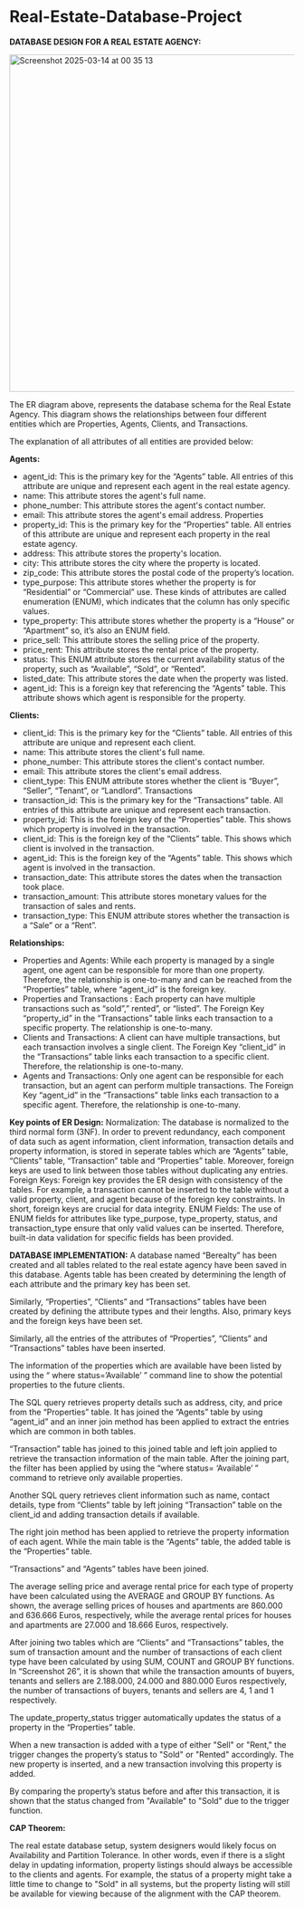 # Real-Estate-Database-Project

**DATABASE DESIGN FOR A REAL ESTATE AGENCY:**

<img width="596" alt="Screenshot 2025-03-14 at 00 35 13" src="https://github.com/user-attachments/assets/3f9fe94b-d51b-4fea-8468-3a5da9a8f4a8" />

The ER diagram above, represents the database schema for the Real Estate Agency. This diagram shows the relationships between four different entities which are Properties, Agents, Clients, and Transactions. 

The explanation of all attributes of all entities are provided below:

**Agents:**
- agent_id: This is the primary key for the “Agents” table. All entries of this attribute are unique and represent each agent in the real estate agency.
- name: This attribute stores the agent's full name.
- phone_number: This attribute stores the agent's contact number.
- email: This attribute stores the agent's email address.
Properties
- property_id: This is the primary key for the “Properties” table. All entries of this attribute are unique and represent each property in the real estate agency.
- address: This attribute stores the property's location.
- city: This attribute stores the city where the property is located.
- zip_code: This attribute stores the postal code of the property’s location.
- type_purpose: This attribute stores whether the property is for “Residential” or
“Commercial” use. These kinds of attributes are called enumeration (ENUM), which
indicates that the column has only specific values.
- type_property: This attribute stores whether the property is a “House” or “Apartment”
so, it’s also an ENUM field.
- price_sell: This attribute stores the selling price of the property.
- price_rent: This attribute stores the rental price of the property.
- status: This ENUM attribute stores the current availability status of the property, such as
“Available”, “Sold”, or “Rented”.
- listed_date: This attribute stores the date when the property was listed.
- agent_id: This is a foreign key that referencing the “Agents” table. This attribute shows
which agent is responsible for the property.

**Clients:**
- client_id: This is the primary key for the “Clients” table. All entries of this attribute are unique and represent each client.
- name: This attribute stores the client's full name.
- phone_number: This attribute stores the client's contact number.
- email: This attribute stores the client's email address.
- client_type: This ENUM attribute stores whether the client is “Buyer”, “Seller”,
“Tenant”, or “Landlord”.
Transactions
- transaction_id: This is the primary key for the “Transactions” table. All entries of this attribute are unique and represent each transaction.
- property_id: This is the foreign key of the “Properties” table. This shows which property is involved in the transaction.
- client_id: This is the foreign key of the “Clients” table. This shows which client is involved in the transaction.
- agent_id: This is the foreign key of the “Agents” table. This shows which agent is involved in the transaction.
- transaction_date: This attribute stores the dates when the transaction took place.
- transaction_amount: This attribute stores monetary values for the transaction of sales
and rents.
- transaction_type: This ENUM attribute stores whether the transaction is a “Sale” or a “Rent”.

**Relationships:**
- Properties and Agents: While each property is managed by a single agent, one agent can be responsible for more than one property. Therefore, the relationship is one-to-many and can be reached from the “Properties” table, where “agent_id” is the foreign key.
- Properties and Transactions : Each property can have multiple transactions such as “sold”,” rented”, or “listed”. The Foreign Key “property_id” in the “Transactions” table links each transaction to a specific property. The relationship is one-to-many.
- Clients and Transactions: A client can have multiple transactions, but each transaction involves a single client. The Foreign Key “client_id” in the “Transactions” table links each transaction to a specific client. Therefore, the relationship is one-to-many.
- Agents and Transactions: Only one agent can be responsible for each transaction, but an agent can perform multiple transactions. The Foreign Key “agent_id” in the “Transactions” table links each transaction to a specific agent. Therefore, the relationship is one-to-many.
  
**Key points of ER Design:**
Normalization: The database is normalized to the third normal form (3NF). In order to prevent redundancy, each component of data such as agent information, client information, transaction details and property information, is stored in seperate tables which are “Agents” table, “Clients” table, “Transaction” table and “Properties” table. Moreover, foreign keys are used to link between those tables without duplicating any entries.
Foreign Keys: Foreign key provides the ER design with consistency of the tables. For example, a transaction cannot be inserted to the table without a valid property, client, and agent because of the foreign key constraints. In short, foreign keys are crucial for data integrity.
ENUM Fields: The use of ENUM fields for attributes like type_purpose, type_property, status, and transaction_type ensure that only valid values can be inserted. 
Therefore, built-in data validation for specific fields has been provided.

**DATABASE IMPLEMENTATION:**
A database named “Berealty” has been created and all tables related to the real estate agency have been saved in this database. 
Agents table has been created by determining the length of each attribute and the primary key has been set.

Similarly, “Properties”, “Clients” and “Transactions” tables have been created by defining the attribute types and their lengths. Also, primary keys and the foreign keys have been set.

Similarly, all the entries of the attributes of “Properties”, “Clients” and “Transactions” tables have been inserted.

The information of the properties which are available have been listed by using the “ where status=’Available’ ” command line to show the potential properties to the future clients.

The SQL query retrieves property details such as address, city, and price from the “Properties” table. It has joined the “Agents” table by using “agent_id” and an inner join method has been applied to extract the entries which are common in both tables.

“Transaction” table has joined to this joined table and left join applied to retrieve the transaction information of the main table. After the joining part, the filter has been applied by using the “where status= ‘Available’ ” command to retrieve only available properties.

Another SQL query retrieves client information such as name, contact details, type from “Clients” table by left joining “Transaction” table on the client_id and adding transaction details if available.

The right join method has been applied to retrieve the property information of each agent. While the main table is the “Agents” table, the added table is the “Properties” table. 

“Transactions” and “Agents” tables have been joined.

The average selling price and average rental price for each type of property have been calculated using the AVERAGE and GROUP BY functions. As shown, the average selling prices of houses and apartments are 860.000 and 636.666 Euros, respectively, while the average rental prices for houses and apartments are 27.000 and 18.666 Euros, respectively.

After joining two tables which are “Clients” and “Transactions” tables, the sum of transaction amount and the number of transactions of each client type have been calculated by using SUM, COUNT and GROUP BY functions. In “Screenshot 26”, it is shown that while the transaction amounts of buyers, tenants and sellers are 2.188.000, 24.000 and 880.000 Euros respectively, the number of transactions of buyers, tenants and sellers are 4, 1 and 1 respectively.

The update_property_status trigger automatically updates the status of a property in the “Properties” table. 

When a new transaction is added with a type of either "Sell" or "Rent," the trigger changes the property’s status to "Sold" or "Rented" accordingly. 
The new property is inserted, and a new transaction involving this property is added. 

By comparing the property’s status before and after this transaction, it is shown that the status changed from "Available" to "Sold" due to the trigger function.

**CAP Theorem:**

The real estate database setup, system designers would likely focus on Availability and Partition Tolerance. In other words, even if there is a slight delay in updating information, property listings should always be accessible to the clients and agents. For example, the status of a property might take a little time to change to "Sold" in all systems, but the property listing will still be available for viewing because of the alignment with the CAP theorem.
